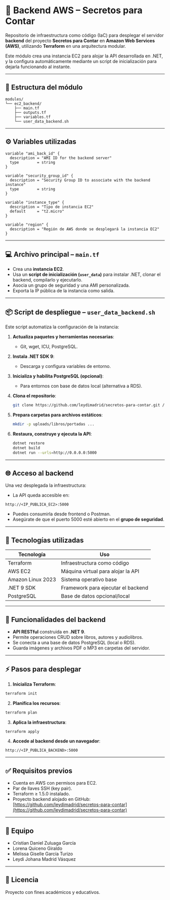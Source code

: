 
# 🔧 Backend AWS – Secretos para Contar

Repositorio de infraestructura como código (IaC) para desplegar el servidor **backend** del proyecto **Secretos para Contar** en **Amazon Web Services (AWS)**, utilizando **Terraform** en una arquitectura modular.

Este módulo crea una instancia EC2 para alojar la API desarrollada en .NET, y la configura automáticamente mediante un script de inicialización para dejarla funcionando al instante.

---

## 📁 Estructura del módulo

```
modules/
└── ec2_backend/
    ├── main.tf
    ├── outputs.tf
    ├── variables.tf
    └── user_data_backend.sh
```

---

## ⚙️ Variables utilizadas

```hcl
variable "ami_back_id" {
  description = "AMI ID for the backend server"
  type        = string
}

variable "security_group_id" {
  description = "Security Group ID to associate with the backend instance"
  type        = string
}

variable "instance_type" {
  description = "Tipo de instancia EC2"
  default     = "t2.micro"
}

variable "region" {
  description = "Región de AWS donde se desplegará la instancia EC2"
}
```

---

## 💻 Archivo principal – `main.tf`

- Crea una **instancia EC2**.
- Usa un **script de inicialización (`user_data`)** para instalar .NET, clonar el backend, compilarlo y ejecutarlo.
- Asocia un grupo de seguridad y una AMI personalizada.
- Exporta la IP pública de la instancia como salida.

---

## 📦 Script de despliegue – `user_data_backend.sh`

Este script automatiza la configuración de la instancia:

1. **Actualiza paquetes y herramientas necesarias**:
   - Git, wget, ICU, PostgreSQL.

2. **Instala .NET SDK 9**:
   - Descarga y configura variables de entorno.

3. **Inicializa y habilita PostgreSQL (opcional)**:
   - Para entornos con base de datos local (alternativa a RDS).

4. **Clona el repositorio**:
   ```bash
   git clone https://github.com/leydimadrid/secretos-para-contar.git /home/ec2-user/repo
   ```

5. **Prepara carpetas para archivos estáticos**:
   ```bash
   mkdir -p uploads/libros/portadas ...
   ```

6. **Restaura, construye y ejecuta la API**:
   ```bash
   dotnet restore
   dotnet build
   dotnet run --urls=http://0.0.0.0:5000
   ```

---

## 🌐 Acceso al backend

Una vez desplegada la infraestructura:

- La API queda accesible en:

```
http://<IP_PUBLICA_EC2>:5000
```

- Puedes consumirla desde frontend o Postman.
- Asegúrate de que el puerto 5000 esté abierto en el **grupo de seguridad**.

---

## 🧪 Tecnologías utilizadas

| Tecnología        | Uso                                       |
|------------------|-------------------------------------------|
| Terraform         | Infraestructura como código               |
| AWS EC2           | Máquina virtual para alojar la API        |
| Amazon Linux 2023 | Sistema operativo base                    |
| .NET 9 SDK        | Framework para ejecutar el backend        |
| PostgreSQL        | Base de datos opcional/local              |

---

## 📝 Funcionalidades del backend

- **API RESTful** construida en **.NET 9**.
- Permite operaciones CRUD sobre libros, autores y audiolibros.
- Se conecta a una base de datos PostgreSQL (local o RDS).
- Guarda imágenes y archivos PDF o MP3 en carpetas del servidor.

---

## ⚡ Pasos para desplegar

1. **Inicializa Terraform**:

```bash
terraform init
```

2. **Planifica los recursos**:

```bash
terraform plan
```

3. **Aplica la infraestructura**:

```bash
terraform apply
```

4. **Accede al backend desde un navegador**:

```
http://<IP_PUBLICA_BACKEND>:5000
```

---

## ✅ Requisitos previos

- Cuenta en AWS con permisos para EC2.
- Par de llaves SSH (key pair).
- Terraform ≥ 1.5.0 instalado.
- Proyecto backend alojado en GitHub:
  [https://github.com/leydimadrid/secretos-para-contar](https://github.com/leydimadrid/secretos-para-contar)

---

## 👥 Equipo

- Cristian Daniel Zuluaga García  
- Lorena Quiceno Giraldo  
- Melissa Giselle García Turizo  
- Leydi Johana Madrid Vásquez  

---

## 📝 Licencia

Proyecto con fines académicos y educativos.

